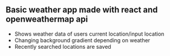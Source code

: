 ## Basic weather app made with react and openweathermap api

- Shows weather data of users current location/input location
- Changing background gradient depending on weather
- Recently searched locations are saved
